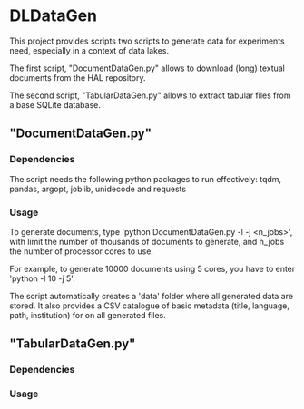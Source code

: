 # DLDataGen

This project provides scripts two scripts to generate data for experiments need, especially in a context of data lakes.

The first script, "DocumentDataGen.py" allows to download (long) textual documents from the HAL repository. 

The second script, "TabularDataGen.py" allows to extract tabular files from a base SQLite database.

## "DocumentDataGen.py"

### Dependencies
The script needs the following python packages to run effectively: tqdm, pandas, argopt, joblib, unidecode and requests

### Usage
To generate documents, type 'python DocumentDataGen.py -l <limit> -j <n_jobs>', with limit the number of thousands of documents to generate, and n_jobs the number
of processor cores to use. 
  
For example, to generate 10000 documents using 5 cores, you have to enter 'python -l 10 -j 5'. 

The script automatically creates a 'data' folder where all generated data are stored. It also provides a CSV catalogue of basic metadata (title, language, path, institution) 
for on all generated files. 

## "TabularDataGen.py"

### Dependencies

### Usage

